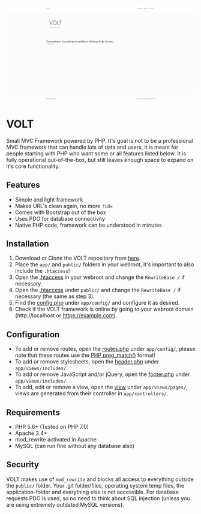 ![VOLT - A small barebone PHP MVC Framework](public/assets/img/volt.png)

# VOLT

Small MVC Framework powered by PHP. It's goal is not to be a professional MVC framework that can handle lots of data and users,
it is meant for people starting with PHP who want some or all features listed below. It is fully operational out-of-the-box,
but still leaves enough space to expand on it's core functionality.

## Features

- Simple and light framework
- Makes URL's clean again, no more `?id=`
- Comes with Bootstrap out of the box
- Uses PDO for database connectivity
- Native PHP code, framework can be understood in minutes

## Installation

1. Download or Clone the VOLT repository from [here](https://github.com/Teeffelen/volt/archive/master.zip).
2. Place the `app/` and `public/` folders in your webroot, it's important to also include the `.htaccess`!
3. Open the [.htaccess](https://github.com/Teeffelen/volt/blob/master/.htaccess) in your webroot and change the `RewriteBase /` if necessary.
4. Open the [.htaccess](https://github.com/Teeffelen/volt/blob/master/.htaccess) under `public/` and change the `RewriteBase /` if necessary (the same as step 3).
5. Find the [config.php](https://github.com/Teeffelen/volt/blob/master/app/config/config.php) under `app/config/` and configure it as desired.
6. Check if the VOLT framework is online by going to your webroot domain (http://localhost or https://example.com).

## Configuration

- To add or remove routes, open the [routes.php](https://github.com/Teeffelen/volt/blob/master/app/config/routes.php) under `app/config/`, please note that these routes use the [PHP preg_match()](https://secure.php.net/manual/en/function.preg-match.php) format!
- To add or remove stylesheets, open the [header.php](https://github.com/Teeffelen/volt/blob/master/app/views/includes/header.php) under `app/views/includes/`.
- To add or remove JavaScript and/or jQuery, open the [footer.php](https://github.com/Teeffelen/volt/blob/master/app/views/includes/footer.php) under `app/views/includes/`.
- To add, edit or remove a view, open the [view](https://github.com/Teeffelen/volt/tree/master/app/views) under `app/views/pages/`, views are generated from their controller in `app/controllers/`.

## Requirements

- PHP 5.6+ (Tested on PHP 7.0)
- Apache 2.4+
- mod_rewrite activated in Apache
- MySQL (can run fine without any database also)

## Security

VOLT makes use of `mod_rewrite` and blocks all access to everything outside the `public/` folder. Your .git folder/files, operating system temp files, the application-folder and everything else is not accessible. For database requests PDO is used, so no need to think about SQL injection (unless you are using extremely outdated MySQL versions).
